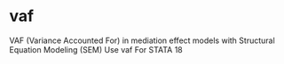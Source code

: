 # vaf
VAF (Variance Accounted For) in mediation effect models with Structural Equation Modeling (SEM) Use vaf For STATA 18
